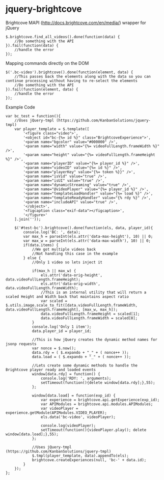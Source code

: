 jquery-brightcove
=================

Brightcove MAPI (http://docs.brightcove.com/en/media/) wrapper for jQuery

    $.brightcove.find_all_videos().done(function(data) {
        //Do something with the API
    }).fail(function(data) {
        //handle the error
    });

Mapping commands directly on the DOM
    <div class="bc-video" data-brightcove-command="find_video_by_reference_id" data-brightcove-arg-name="reference_id" data-brightcove-arg-value="hcnrej2i"></div>

    $('.bc-video').brightcove().done(function(element, data) {
        //This passes back the elements along with the data so you can continue processing without having to re-select the elements
        //Do something with the API
    }).fail(function(element, data) {
        //handle the error
    });


Example Code

    var bc_test = function(){
        //Uses jQuery-tmpl (https://github.com/KanbanSolutions/jquery-tmpl)
        var player_template = $.template([
            '<figure class="video">',
            '<object id="bc-{%= id %}" class="BrightcoveExperience">',
            '<param name="bgcolor" value="#000000" />',
            '<param name="width" value="{%= videoFullLength.frameWidth %}" />',
            '<param name="height" value="{%= videoFullLength.frameHeight %}" />',
            '<param name="playerID" value="{%= player_id %}" />',
            '<param name="videoID" value="{%= id %}" />',
            '<param name="playerKey" value="{%= token %}}" />',
            '<param name="isVid" value="true" />',
            '<param name="isUI" value="true" />',
            '<param name="dynamicStreaming" value="true" />',
            '<param name="@videoPlayer" value="{%= player_id %}" />',
            '<param name="templateLoadHandler" value="{%= load %}" />',
            '<param name="templateReadyHandler" value="{% rdy %}" />',
            '<param name="includeAPI" value="true" />',
            '</object>',
            '<figcaption class="exif-data"></figcaption>',
            '</figure>'
        ].join(''));

        $('#test-bc').brightcove().done(function(els, data, player_id){
            console.log('BC: ', data);
            var max_h = parseInt(els.attr('data-max-height'), 10) || 0;
            var max_w = parseInt(els.attr('data-max-width'), 10) || 0;
            if(data.items) {
                //We got multiple videos back
                //Not handling this case in the example
            } else {
                //Only 1 video so lets inject it

                if(max_h || max_w) {
                    els.attr('data-orig-height', data.videoFullLength.frameHeight);
                    els.attr('data-orig-width', data.videoFullLength.frameWidth);
                    //This is an internal utility that will return a scaled Height and Width back that maintains aspect ratio
                    var scaled = $.utils.image.scale_to_fit([data.videoFullLength.frameWidth, data.videoFullLength.frameHeight], [max_w, max_h]);
                    data.videoFullLength.frameHeight = scaled[1];
                    data.videoFullLength.frameWidth = scaled[0];
                }
                console.log('Only 1 item');
                data.player_id = player_id;

                //This is how jQuery creates the dynamic method names for jsonp requests
                var nonce = $.now();
                data.rdy = ( $.expando + "_" + ( nonce++ ));
                data.load = ( $.expando + "_" + ( nonce++ ));

                //Lets create some dynamic methods to handle the Brightcove player ready and loaded events
                window[data.rdy] = function() {
                    console.log('RDY: ', arguments);
                    setTimeout(function(){delete window[data.rdy];},55);
                };

                window[data.load] = function(exp_id) {
                    var experience = brightcove.api.getExperience(exp_id);
                    var APIModules = brightcove.api.modules.APIModules;
                    var videoPlayer = experience.getModule(APIModules.VIDEO_PLAYER);
                    els.data('bc-video', videoPlayer);

                    console.log(videoPlayer);
                    setTimeout(function(){videoPlayer.play(); delete window[data.load];},55);
                };

                //Uses jQuery-tmpl (https://github.com/KanbanSolutions/jquery-tmpl)
                $.tmpl(player_template, data).appendTo(els);
                brightcove.createExperiences(null, 'bc-' + data.id);
            }
        });
    };